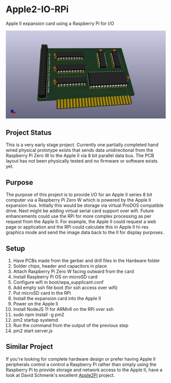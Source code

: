 # Apple2-IO-RPi
Apple II expansion card using a Raspberry Pi for I/O

![Image of Board](/Hardware/Apple2IORPi.jpg)

## Project Status
This is a very early stage project. Currently one partially completed hand wired physical prototype exists that sends data unidirectional from the Raspberry Pi Zero W to the Apple II via 8 bit parallel data bus. The PCB layout has not been physically tested and no firmware or software exists yet.

## Purpose
The purpose of this project is to provide I/O for an Apple II series 8 bit computer via a Raspberry Pi Zero W which is powered by the Apple II expansion bus. Initially this would be storage via virtual ProDOS compatible drive. Next might be adding virtual serial card support over wifi. Future enhancements could use the RPi for more complex processing as per request from the Apple II. For example, the Apple II could request a web page or application and the RPi could calculate this in Apple II hi-res graphics mode and send the image data back to the II for display purposes.

## Setup
1. Have PCBs made from the gerber and drill files in the Hardware folder
2. Solder chips, header and capacitors in place
3. Attach Raspberry Pi Zero W facing outward from the card
4. Install Raspberry Pi OS on microSD card
5. Configure wifi in boot/wpa_supplicant.conf
6. Add empty ssh file boot (for ssh access over wifi)
7. Put microSD card in the RPi
8. Install the expansion card into the Apple II
9. Power on the Apple II
10. Install NodeJS 11 for ARMv6 on the RPi over ssh
11. sudo npm install -g pm2
12. pm2 startup systemd
13. Run the command from the output of the previous step
14. pm2 start server.js

## Similar Project
If you're looking for complete hardware design or prefer having Apple II peripherals control a control a Raspberry Pi rather than simply using the Raspberry Pi to provide storage and network access to the Apple II, have a look at David Schmenk's excellent [Apple2Pi](https://github.com/dschmenk/apple2pi) project.  



